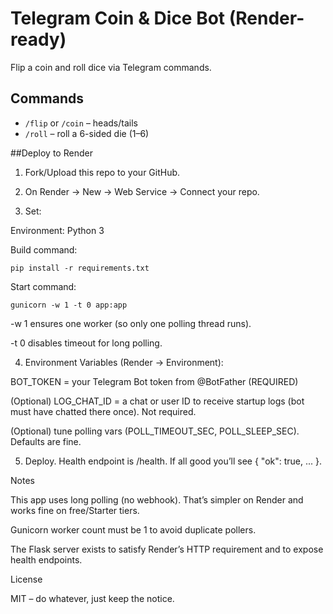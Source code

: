 # Telegram Coin & Dice Bot (Render-ready)
Flip a coin and roll dice via Telegram commands.

## Commands
- `/flip` or `/coin` – heads/tails
- `/roll` – roll a 6-sided die (1–6)


##Deploy to Render

1. Fork/Upload this repo to your GitHub.


2. On Render → New → Web Service → Connect your repo.


3. Set:

Environment: Python 3

Build command:
```
pip install -r requirements.txt
```

Start command:
```
gunicorn -w 1 -t 0 app:app
```

-w 1 ensures one worker (so only one polling thread runs).

-t 0 disables timeout for long polling.




4. Environment Variables (Render → Environment):

BOT_TOKEN = your Telegram Bot token from @BotFather (REQUIRED)

(Optional) LOG_CHAT_ID = a chat or user ID to receive startup logs (bot must have chatted there once). Not required.

(Optional) tune polling vars (POLL_TIMEOUT_SEC, POLL_SLEEP_SEC). Defaults are fine.



5. Deploy. Health endpoint is /health. If all good you’ll see { "ok": true, ... }.



Notes

This app uses long polling (no webhook). That’s simpler on Render and works fine on free/Starter tiers.

Gunicorn worker count must be 1 to avoid duplicate pollers.

The Flask server exists to satisfy Render’s HTTP requirement and to expose health endpoints.


License

MIT – do whatever, just keep the notice.
